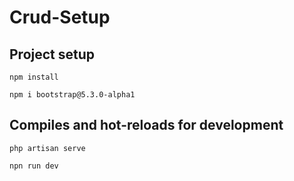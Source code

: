 # Crud-Setup

## Project setup

```
npm install

```

```
npm i bootstrap@5.3.0-alpha1

```

## Compiles and hot-reloads for development

```
php artisan serve
```

```
npn run dev
```
